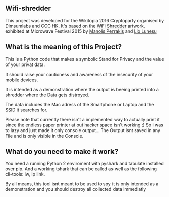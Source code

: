 ## Wifi-shredder
This project was developed for the Wikitopia 2016 Cryptoparty organised by Dimsumlabs and CCC HK. It's based on the [WiFi Shredder](https://www.youtube.com/watch?v=gfmrWbI4F_A) artwork, exhibited at Microwave Festival 2015 by [Manolis Perrakis](http://www.manolis.xyz/portfolio) and [Lio Lunesu](https://github.com/lionello)

## What is the meaning of this Project?

This is a Python code that makes a symbolic Stand for Privacy and the value of your privat data.

It should raise your cautioness and awareness of the insecurity of your mobile devices.

It is intended as a demonstration where the output is beeing printed into a shredder where the Data gets distroyed. 

The data includes the Mac adress of the Smartphone or Laptop and the SSID it searches for.

Please note that currently there isn't a implemented way to actually print it since the endless paper printer at out hacker space isn't working ;) So i was to lazy and just made it only console output... The Output isnt saved in any File and is only visible in the Console.

## What do you need to make it work?

You need a running Python 2 enviroment with pyshark and tabulate installed over pip. And a working tshark that can be called as well as the following cli-tools: iw, ip link.

By all means, this tool isnt meant to be used to spy it is only intended as a demonstration and you should destroy all collected data immediatly
